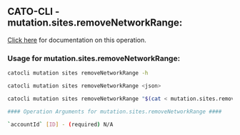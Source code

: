 
## CATO-CLI - mutation.sites.removeNetworkRange:
[Click here](https://api.catonetworks.com/documentation/#mutation-mutation.sites.removeNetworkRange) for documentation on this operation.

### Usage for mutation.sites.removeNetworkRange:

```bash
catocli mutation sites removeNetworkRange -h

catocli mutation sites removeNetworkRange <json>

catocli mutation sites removeNetworkRange "$(cat < mutation.sites.removeNetworkRange.json)"

#### Operation Arguments for mutation.sites.removeNetworkRange ####

`accountId` [ID] - (required) N/A    
